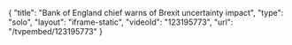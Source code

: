 {
    "title": "Bank of England chief warns of Brexit uncertainty impact",
    "type": "solo",
    "layout": "iframe-static",
    "videoId": "123195773",
    "url": "\/tvpembed\/123195773"
}
